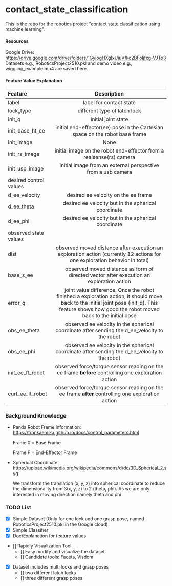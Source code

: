 # contact_state_classification
This is the repo for the robotics project "contact state classification using machine learning".

#### Resources
Google Drive: https://drive.google.com/drive/folders/1GyiogHXgIxUiuVfkc2BFoljfxg-VJTo3
Datasets e.g., RoboticsProject2510.pkl and demo video e.g., wiggling_example.mp4 are saved here.
#### Feature Value Explanation 
| Feature     | Description |
| :---        |    :----:   |
| label      | label for contact state       |
| lock_type   | different type of latch lock        |
| init_q   | initial joint state        |
| init_base_ht_ee   | initial end-effector(ee) pose in the Cartesian space on the robot base frame        |
| init_image   | None |
| init_rs_image   | initial image on the robot end-effector from a realsense(rs) camera      |
| init_usb_image   | initial image from an external perspective from a usb camera       |
| desired control values             |
| d_ee_velocity   | desired ee velocity on the ee frame      |
| d_ee_theta   | desired ee velocity but in the spherical coordinate        |
| d_ee_phi   | desired ee velocity but in the spherical coordinate        |
| observed state values             |
| dist   | observed moved distance after execution an exploration action (currently 12 actions for one exploration behavior in total)       |
| base_s_ee   | observed moved distance as form of directed vector after execution an exploration action        |
| error_q   | joint value difference. Once the robot finished a exploration action, it should move back to the initial joint pose (init_q). This feature shows how good the robot moved back to the initial pose       |
| obs_ee_theta   | observed ee velocity in the spherical coordinate after sending the d_ee_velocity to the robot        |
| obs_ee_phi   | observed ee velocity in the spherical coordinate after sending the d_ee_velocity to the robot        |
| init_ee_ft_robot   | observed force/torque sensor reading on the ee frame <strong> before </strong> controlling one exploration action         |
| curt_ee_ft_robot   | observed force/torque sensor reading on the ee frame <strong> after </strong> controlling one exploration action         |

### Background Knowledge
* Panda Robot Frame Information: 
  https://frankaemika.github.io/docs/control_parameters.html
  
  Frame 0 = Base Frame
  
  Frame F = End-Effector Frame
  
* Spherical Coordinate:
https://upload.wikimedia.org/wikipedia/commons/d/dc/3D_Spherical_2.svg
  
  We transform the translation (x, y, z) into spherical coordinate to reduce the dimensionality from 3(x, y, z) to 2 (theta, phi). As we are only interested in moving direction namely theta and phi

### TODO List

- [x] Simple Dataset (Only for one lock and one grasp pose, named RoboticsProject2510.pkl in the Google cloud)
- [x] Simple Classifier  
- [x] Doc/Explanation for feature values
- [] Rapidly Visualization Tool
  - [] Easy modify and visualize the dataset
  - [] Candidate tools: Facets, Visdom
- [x] Dataset includes multi locks and grasp poses
  - [] two different latch locks
  - [] three different grasp poses
